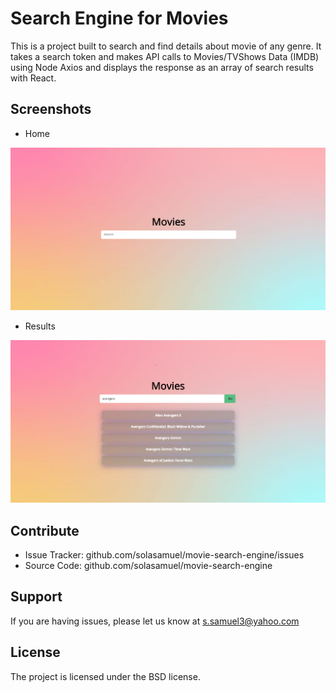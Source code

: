 Search Engine for Movies
========

This is a project built to search and find details about movie of any genre. It takes a search token and makes API calls to Movies/TVShows Data (IMDB) using Node Axios and displays the response as an array of search results with React.



Screenshots
--------

- Home

![Algorithm schema](./images/1.png)
- Results

![Algorithm schema](./images/2.png)



Contribute
----------

- Issue Tracker: github.com/solasamuel/movie-search-engine/issues
- Source Code: github.com/solasamuel/movie-search-engine

Support
-------

If you are having issues, please let us know at s.samuel3@yahoo.com

License
-------

The project is licensed under the BSD license.